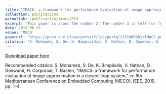 ```yaml
---
title: "IMACS: a framework for performance evaluation of image approximation in a closed-loop system"
collection: publications
permalink: /publication/imacs2019
excerpt: 'This paper is about the number 2. The number 3 is left for future work.'
date: 2019-06-13
venue: 'MECO'
paperurl: 'https://pure.tue.nl/ws/portalfiles/portal/131905081/IMACS.pdf'
citation: 'S. Mohamed, S. De, K. Bimpisidis, V. Nathan, D. Goswami, H. Corporaal, T. Basten, &quot;IMACS: a framework for performance evaluation of image approximation in a closed-loop system,&quot; <i>in: 8th Mediterranean Conference on Embedded Computing (MECO)</i>, 2019.'
---
```


[Download paper here](https://pure.tue.nl/ws/portalfiles/portal/131905081/IMACS.pdf)

Recommended citation: S. Mohamed, S. De, K. Bimpisidis, V. Nathan, D. Goswami, H. Corporaal, T. Basten, "IMACS: a framework for performance evaluation of image approximation in a closed-loop system," in: 8th Mediterranean Conference on Embedded Computing (MECO), IEEE, 2019, pp. 1–4.
